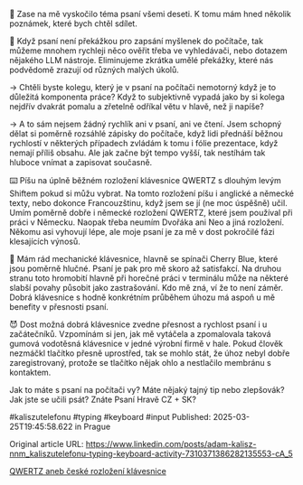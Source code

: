 👐 Zase na mě vyskočilo téma psaní všemi deseti. K tomu mám hned několik poznámek, které bych chtěl sdílet.


🤯 Když psaní není překážkou pro zapsání myšlenek do počítače, tak můžeme mnohem rychleji něco ověřit třeba ve vyhledávači, nebo dotazem nějakého LLM nástroje. Eliminujeme zkrátka umělé překážky, které nás podvědomě zrazují od různých malých úkolů.


→ Chtěli byste kolegu, který je v psaní na počítači nemotorný když je to důležitá komponenta práce? Když to subjektivně vypadá jako by si kolega nejdřív dvakrát pomalu a zřetelně odříkal větu v hlavě, než ji napíše?


→ A to sám nejsem žádný rychlík ani v psaní, ani ve čtení. Jsem schopný dělat si poměrně rozsáhlé zápisky do počítače, když lidi přednáší běžnou rychlostí v některých případech zvládám k tomu i fólie prezentace, když nemají příliš obsahu. Ale jak začne být tempo vyšší, tak nestíhám tak hluboce vnímat a zapisovat současně.


⌨️ Píšu na úplně běžném rozložení klávesnice QWERTZ s dlouhým levým Shiftem pokud si můžu vybrat. Na tomto rozložení píšu i anglické a německé texty, nebo dokonce Francouzštinu, když jsem se jí (ne moc úspěšně) učil. Umím poměrně dobře i německé rozložení QWERTZ, které jsem používal při práci v Německu. Naopak třeba neumím Dvořáka ani Neo a jiná rozložení. Někomu asi vyhovují lépe, ale moje psaní je za mě v dost pokročilé fázi klesajících výnosů.


🤫 Mám rád mechanické klávesnice, hlavně se spínači Cherry Blue, které jsou poměrně hlučné. Psaní je pak pro mě skoro až satisfakcí. Na druhou stranu toto hromobití hlavně při horečné práci v terminálu může na některé slabší povahy působit jako zastrašování. Kdo mě zná, ví že to není záměr. Dobrá klávesnice s hodně konkrétním průběhem úhozu má aspoň u mě benefity v přesnosti psaní. 


😈 Dost možná dobrá klávesnice zvedne přesnost a rychlost psaní i u začátečníků. Vzpomínám si jen, jak mě vytáčela a zpomalovala taková gumová vodotěsná klávesnice v jedné výrobní firmě v hale. Pokud člověk nezmáčkl tlačítko přesně uprostřed, tak se mohlo stát, že úhoz nebyl dobře zaregistrovaný, protože se tlačítko nějak ohlo a nestlačilo membránu s kontaktem.


Jak to máte s psaní na počítači vy? Máte nějaký tajný tip nebo zlepšovák? Jak jste se učili psát? Znáte Psaní Hravě CZ + SK?


#kaliszutelefonu #typing #keyboard #input
Published: 2025-03-25T19:45:58.622 in Prague

Original article URL: https://www.linkedin.com/posts/adam-kalisz-nnm_kaliszutelefonu-typing-keyboard-activity-7310371386282135553-cA_5

[QWERTZ aneb české rozložení klávesnice](./media/qwertz.png)